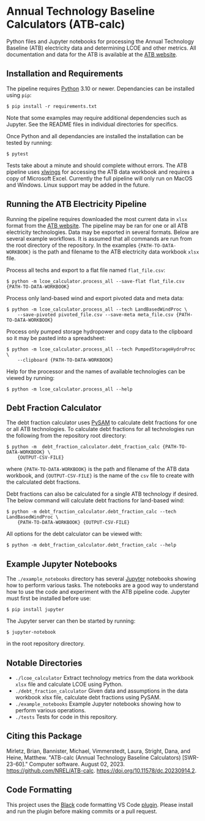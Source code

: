 # Annual Technology Baseline Calculators (ATB-calc)

Python files and Jupyter notebooks for processing the Annual Technology Baseline (ATB) electricity data and determining LCOE and other metrics. All documentation and data for the ATB is available at the [ATB website](https://atb.nrel.gov).

## Installation and Requirements

The pipeline requires [Python](https://www.python.org) 3.10 or newer. Dependancies can be installed using `pip`:

```
$ pip install -r requirements.txt
```

Note that some examples may require additional dependencies such as Jupyter. See the README files in individual
directories for specifics.

Once Python and all dependancies are installed the installation can be tested by running:

```
$ pytest
```

Tests take about a minute and should complete without errors. The ATB pipeline uses [xlwings](https://www.xlwings.org/) for accessing the ATB data workbook and requires a copy of Microsoft Excel. Currently the full pipeline will only run on MacOS and Windows. Linux support may be added in the future.

## Running the ATB Electricity Pipeline

Running the pipeline requires downloaded the most current data in `xlsx` format from the
[ATB website](https://atb.nrel.gov). The pipeline may be ran for one or all ATB electricity technologies.
Data may be exported in several formats. Below are several example workflows. It is assumed that all
commands are run from the root directory of the repository. In the examples `{PATH-TO-DATA-WORKBOOK}`
is the path and filename to the ATB electricity data workbook `xlsx` file.

Process all techs and export to a flat file named `flat_file.csv`:

```
$ python -m lcoe_calculator.process_all --save-flat flat_file.csv {PATH-TO-DATA-WORKBOOK}
```

Process only land-based wind and export pivoted data and meta data:

```
$ python -m lcoe_calculator.process_all --tech LandBasedWindProc \
	--save-pivoted pivoted_file.csv --save-meta meta_file.csv {PATH-TO-DATA-WORKBOOK}
```

Process only pumped storage hydropower and copy data to the clipboard so it may be pasted into a spreadsheet:

```
$ python -m lcoe_calculator.process_all --tech PumpedStorageHydroProc \
	--clipboard {PATH-TO-DATA-WORKBOOK}
```

Help for the processor and the names of available technologies can be viewed by running:

```
$ python -m lcoe_calculator.process_all --help
```

## Debt Fraction Calculator

The debt fraction calculator uses [PySAM](https://nrel-pysam.readthedocs.io/en/main/) to calculate
debt fractions for one or all ATB technologies. To calculate debt fractions for all technologies run
the following from the repository root directory:

```
$ python -m  debt_fraction_calculator.debt_fraction_calc {PATH-TO-DATA-WORKBOOK} \
	{OUTPUT-CSV-FILE}
```

where `{PATH-TO-DATA-WORKBOOK}` is the path and filename of the ATB data workbook, and
`{OUTPUT-CSV-FILE}` is the name of the `csv` file to create with the calculated debt fractions.

Debt fractions can also be calculated for a single ATB technology if desired. The below command will
calculate debt fractions for land-based wind:

```
$ python -m debt_fraction_calculator.debt_fraction_calc --tech LandBasedWindProc \
	{PATH-TO-DATA-WORKBOOK} {OUTPUT-CSV-FILE}
```

All options for the debt calculator can be viewed with:

```
$ python -m debt_fraction_calculator.debt_fraction_calc --help
```

## Example Jupyter Notebooks

The `./example_notebooks` directory has several [Jupyter](https://jupyter.org/) notebooks showing
how to perform various tasks. The notebooks are a good way to understand how to use the code and
experiment with the ATB pipeline code. Jupyter must first be installed before use:

```
$ pip install jupyter
```

The Jupyter server can then be started by running:

```
$ jupyter-notebook
```

in the root repository directory.

## Notable Directories

- `./lcoe_calculator` Extract technology metrics from the data workbook `xlsx` file and calculate LCOE
  using Python.
- `./debt_fraction_calculator` Given data and assumptions in the data workbook xlsx file, calculate
  debt fractions using PySAM.
- `./example_notebooks` Example Jupyter notebooks showing how to perform various operations.
- `./tests` Tests for code in this repository.

## Citing this Package

Mirletz, Brian, Bannister, Michael, Vimmerstedt, Laura, Stright, Dana, and Heine, Matthew.
"ATB-calc (Annual Technology Baseline Calculators) [SWR-23-60]." Computer software. August 02, 2023.
https://github.com/NREL/ATB-calc. https://doi.org/10.11578/dc.20230914.2.

## Code Formatting

This project uses the [Black](https://black.readthedocs.io/en/stable/index.html) code formatting VS Code [plugin](https://marketplace.visualstudio.com/items?itemName=ms-python.black-formatter). Please install and run the plugin before making commits or a pull request.
